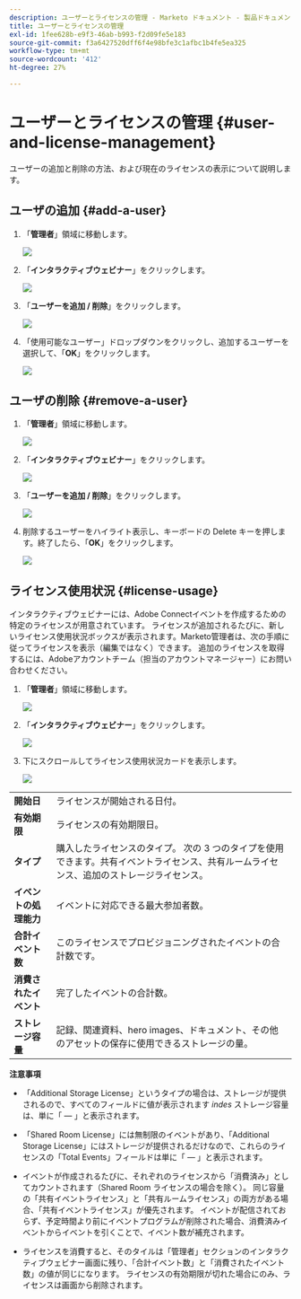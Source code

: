 ```yaml
---
description: ユーザーとライセンスの管理 - Marketo ドキュメント - 製品ドキュメント
title: ユーザーとライセンスの管理
exl-id: 1fee628b-e9f3-46ab-b993-f2d09fe5e183
source-git-commit: f3a6427520dff6f4e98bfe3c1afbc1b4fe5ea325
workflow-type: tm+mt
source-wordcount: '412'
ht-degree: 27%

---
```


# ユーザーとライセンスの管理 {#user-and-license-management}

ユーザーの追加と削除の方法、および現在のライセンスの表示について説明します。

## ユーザの追加 {#add-a-user}

1. 「**管理者**」領域に移動します。

   ![](assets/user-and-license-management-1.png)

1. 「**インタラクティブウェビナー**」をクリックします。

   ![](assets/user-and-license-management-2.png)

1. 「**ユーザーを追加 / 削除**」をクリックします。

   ![](assets/user-and-license-management-3.png)

1. 「使用可能なユーザー」ドロップダウンをクリックし、追加するユーザーを選択して、「**OK**」をクリックします。

   ![](assets/user-and-license-management-4.png)

## ユーザの削除 {#remove-a-user}

1. 「**管理者**」領域に移動します。

   ![](assets/user-and-license-management-5.png)

1. 「**インタラクティブウェビナー**」をクリックします。

   ![](assets/user-and-license-management-6.png)

1. 「**ユーザーを追加 / 削除**」をクリックします。

   ![](assets/user-and-license-management-7.png)

1. 削除するユーザーをハイライト表示し、キーボードの Delete キーを押します。終了したら、「**OK**」をクリックします。

   ![](assets/user-and-license-management-8.png)

## ライセンス使用状況 {#license-usage}

インタラクティブウェビナーには、Adobe Connectイベントを作成するための特定のライセンスが用意されています。 ライセンスが追加されるたびに、新しいライセンス使用状況ボックスが表示されます。Marketo管理者は、次の手順に従ってライセンスを表示（編集ではなく）できます。 追加のライセンスを取得するには、Adobeアカウントチーム（担当のアカウントマネージャー）にお問い合わせください。

1. 「**管理者**」領域に移動します。

   ![](assets/user-and-license-management-9.png)

1. 「**インタラクティブウェビナー**」をクリックします。

   ![](assets/user-and-license-management-10.png)

1. 下にスクロールしてライセンス使用状況カードを表示します。

   ![](assets/user-and-license-management-11.png)

<table> 
  <tr> 
   <td><b>開始日</b></td>
   <td>ライセンスが開始される日付。</td>
  </tr>
  <tr> 
   <td><b>有効期限</b></td>
   <td>ライセンスの有効期限日。</td>
  </tr>
  <tr> 
   <td><b>タイプ</b></td>
   <td>購入したライセンスのタイプ。 次の 3 つのタイプを使用できます。共有イベントライセンス、共有ルームライセンス、追加のストレージライセンス。</td>
  </tr>
  <tr> 
   <td><b>イベントの処理能力</b></td>
   <td>イベントに対応できる最大参加者数。</td>
  </tr>
  <tr> 
   <td><b>合計イベント数</b></td>
   <td>このライセンスでプロビジョニングされたイベントの合計数です。</td>
  </tr>
  <tr> 
   <td><b>消費されたイベント</b></td>
   <td>完了したイベントの合計数。</td>
  </tr>
  <tr> 
   <td><b>ストレージ容量</b></td>
   <td>記録、関連資料、hero images、ドキュメント、その他のアセットの保存に使用できるストレージの量。</td>
  </tr>
  </tbody>
</table>

**注意事項**

* 「Additional Storage License」というタイプの場合は、ストレージが提供されるので、すべてのフィールドに値が表示されます _indes_ ストレージ容量は、単に「 — 」と表示されます。

* 「Shared Room License」には無制限のイベントがあり、「Additional Storage License」にはストレージが提供されるだけなので、これらのライセンスの「Total Events」フィールドは単に「 — 」と表示されます。

* イベントが作成されるたびに、それぞれのライセンスから「消費済み」としてカウントされます（Shared Room ライセンスの場合を除く）。 同じ容量の「共有イベントライセンス」と「共有ルームライセンス」の両方がある場合、「共有イベントライセンス」が優先されます。 イベントが配信されておらず、予定時間より前にイベントプログラムが削除された場合、消費済みイベントからイベントを引くことで、イベント数が補充されます。

* ライセンスを消費すると、そのタイルは「管理者」セクションのインタラクティブウェビナー画面に残り、「合計イベント数」と「消費されたイベント数」の値が同じになります。 ライセンスの有効期限が切れた場合にのみ、ライセンスは画面から削除されます。
